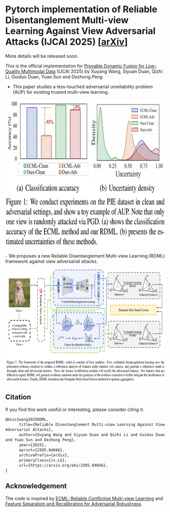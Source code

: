 # Pytorch implementation of Reliable Disentanglement Multi-view Learning Against View Adversarial Attacks (IJCAI 2025) **[[arXiv](https://arxiv.org/abs/2505.04046)]**
More details will be released soon.

This is the official implementation for [Provable Dynamic Fusion for Low-Quality Multimodal Data](https://icml.cc/virtual/2023/poster/25229) (IJCAI 2025) by Xuyang Wang, Siyuan Duan, Qizhi Li, Guiduo Duan, Yuan Sun and Dezhong Peng
- This paper studies a less-touched adversarial unreliability problem (AUP) for existing trusted multi-view learning.
<p align="center">
<img src="fig/aup.png" width="768" height="466">
</p>
- We proposes a new Reliable Disentanglement Multi-view Learning (RDML) framework against view adversarial attacks.
<p align="center">
<img src="fig/framework.png" width="684" height="359">
</p>



## Citation
If you find this work useful or interesting, please consider citing it.
```
@misc{wang2025RDML,
      title={Reliable Disentanglement Multi-view Learning Against View Adversarial Attacks}, 
      author={Xuyang Wang and Siyuan Duan and Qizhi Li and Guiduo Duan and Yuan Sun and Dezhong Peng},
      year={2025},
      eprint={2505.04046},
      archivePrefix={arXiv},
      primaryClass={cs.LG},
      url={https://arxiv.org/abs/2505.04046}, 
}
```

## Acknowledgement
The code is inspired by [ECML: Reliable Conflictive Multi-view Learning](https://github.com/jiajunsi/RCML) and [Feature Separation and Recalibration for Adversarial Robustness](https://github.com/wkim97/FSR).
